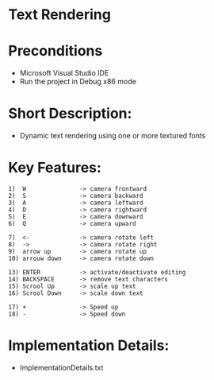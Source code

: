 # Text Rendering

# Preconditions
   - Microsoft Visual Studio IDE
   - Run the project in Debug x86 mode

# Short Description:
   - Dynamic text rendering using one or more textured fonts


# Key Features:
	1)	W 				-> camera frontward
	2)	S				-> camera backward
	3)	A				-> camera leftward
	4)	D				-> camera rightward
	5)	E				-> camera downward
	6)	Q				-> camera upward

	7)	<-				-> camera rotate left
	8)	->				-> camera rotate right
	9)	arrow up		-> camera rotate up
	10)	arrouw down		-> camera rotate down

	13)	ENTER			-> activate/deactivate editing
	14)	BACKSPACE		-> remove text characters
	15)	Scrool Up		-> scale up text
	16)	Scrool Down		-> scale down text

	17)	+				-> Speed up
	18)	-				-> Speed down


# Implementation Details:
   - ImplementationDetails.txt
